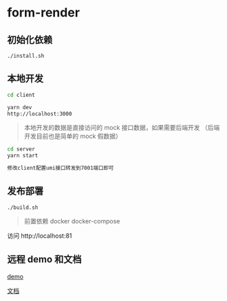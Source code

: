 # form-render

## 初始化依赖

`./install.sh`

## 本地开发

```bash
cd client

yarn dev
http://localhost:3000
```

> 本地开发的数据是直接访问的 mock 接口数据，如果需要后端开发 （后端开发目前也是简单的 mock 假数据）

```bash
cd server
yarn start

修改client配置umi接口转发到7001端口即可
```

## 发布部署

`./build.sh`

> 前置依赖 docker docker-compose

访问 http://localhost:81

## 远程 demo 和文档

[demo](http://ycid-form-render.yenmysoft.com.cn/)

[文档](http://ycid-form-render-doc.yenmysoft.com.cn/)

